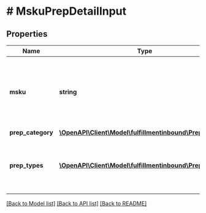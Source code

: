 # # MskuPrepDetailInput

## Properties

Name | Type | Description | Notes
------------ | ------------- | ------------- | -------------
**msku** | **string** | The merchant SKU, a merchant-supplied identifier for a specific SKU. |
**prep_category** | [**\OpenAPI\Client\Model\fulfillmentinbound\PrepCategory**](PrepCategory.md) |  |
**prep_types** | [**\OpenAPI\Client\Model\fulfillmentinbound\PrepType[]**](PrepType.md) | A list of preparation types associated with a preparation category. |

[[Back to Model list]](../../README.md#models) [[Back to API list]](../../README.md#endpoints) [[Back to README]](../../README.md)
